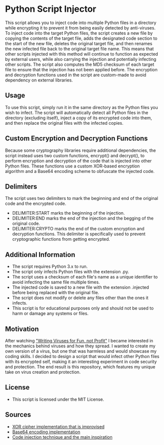 # Python Script Injector

This script allows you to inject code into multiple Python files in a directory while encrypting it to prevent it from being easily detected by anti-viruses. To inject code into the target Python files, the script creates a new file by copying the contents of the target file, adds the designated code section to the start of the new file, deletes the original target file, and then renames the new infected file back to the original target file name. This means that other scripts injected with this method will continue to function as expected by external users, while also carrying the injection and potentially infecting other scripts. The script also computes the MD5 checksum of each target file to ensure that the injection has not been applied before. The encryption and decryption functions used in the script are custom-made to avoid dependency on external libraries. 

## Usage
To use this script, simply run it in the same directory as the Python files you wish to infect. The script will automatically detect all Python files in the directory (excluding itself), inject a copy of its encrypted code into them, and then replace the original files with the infected copies. 

## Custom Encryption and Decryption Functions
Because some cryptography libraries require additional dependencies, the script instead uses two custom functions, encrypt() and decrypt(), to perform encryption and decryption of the code that is injected into other Python files. These functions use a custom XOR-based encryption algorithm and a Base64 encoding scheme to obfuscate the injected code.

## Delimiters
The script uses two delimiters to mark the beginning and end of the original code and the encrypted code.

* DELIMITER:START marks the beginning of the injection.
* DELIMITER:END marks the end of the injection and the begging of the original code.
* DELIMITER:CRYPTO marks the end of the custom encryption and decryption functions. This delimiter is specifically used to prevent cryptographic functions from getting encrypted.

## Additional Information

* The script requires Python 3.x to run.
* The script only infects Python files with the extension .py.
* The script uses a checksum of each file's name as a unique identifier to avoid infecting the same file multiple times.
* The injected code is saved to a new file with the extension .injected before being replaced with the original file.
* The script does not modify or delete any files other than the ones it infects.
* This script is for educational purposes only and should not be used to harm or damage any systems or files.

## Motivation
After watching ["Writing Viruses for Fun, not Profit"](https://youtu.be/2Ra1CCG8Guo) I became interested in the mechanics behind viruses and how they spread. I wanted to create my own version of a virus, but one that was harmless and would showcase my coding skills. I decided to design a script that would infect other Python files with its encrypted self, making it an interesting experiment in code security and protection. The end result is this repository, which features my unique take on virus creation and protection.


## License
* This script is licensed under the MIT License.

## Sources

- [XOR cipher implementation that is improvised](https://stackoverflow.com/a/70040320)
- [Base64 encoding implementation](https://www.geeksforgeeks.org/encoding-and-decoding-base64-strings-in-python/)
- [Code injection technique and the main inspiration](https://youtu.be/2Ra1CCG8Guo)
